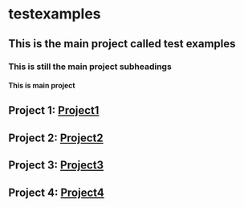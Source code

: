 # testexamples

## This is the main project called test examples

### This is still the main project subheadings

#### This is main project


## Project 1: [Project1](https://github.com/pakinsa/testexamples/tree/main/project1)
## Project 2: [Project2](https://github.com/pakinsa/testexamples/blob/main/Project2)
## Project 3: [Project3](https://github.com/pakinsa/testexamples/tree/main/Project3)
## Project 4: [Project4](https://github.com/pakinsa/testexamples/tree/main/Project4)
